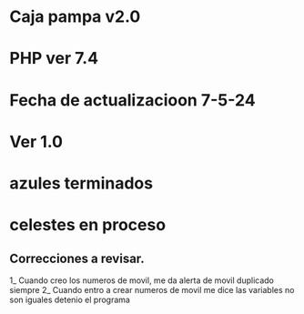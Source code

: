 # Caja pampa v2.0

# PHP ver 7.4
# Fecha de actualizacioon 7-5-24

# Ver 1.0

# azules terminados
# celestes en proceso

## Correcciones a revisar.

1_ Cuando creo los numeros de movil, me da alerta de movil duplicado siempre
2_ Cuando entro a crear numeros de movil me dice las variables no son iguales detenio el programa


